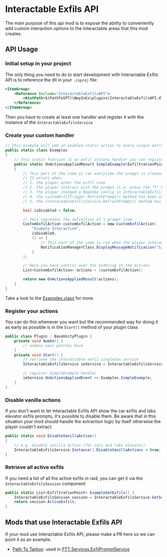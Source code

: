 # Interactable Exfils API

The main purpose of this api mod is to expose the ability to conveniently add custom interaction options to the interactable areas that this mod creates.

## API Usage

### Initial setup in your project
The only thing you need to do to start development with Interactable Exfils API is to reference the dll in your `.csproj` file: 

```xml
<ItemGroup>
    <Reference Include="InteractableExfilsAPI">
        <HintPath>$(PathToSPT)\BepInEx\plugins\InteractableExfilsAPI.dll</HintPath>
    </Reference>
</ItemGroup>
```

Then you have to create at least one handler and register it with the instance of the `InteractableExfilsService`

### Create your custom handler

```cs
// This example will add an enabled static action to every single extract in the game
public static class Examples
{
    // this static function is an exfil actions handler you can register with the InteractableExfilsService
    public static OnActionsAppliedResult SimpleExample(ExfiltrationPoint exfil, CustomExfilTrigger customExfilTrigger, bool exfilIsAvailableToPlayer)
    {
        // This part of the code is ran everytime the prompt is created/refreshed
        // It occurs when:
        // 1. the player enter the exfil zone
        // 2. the player interact with the prompt (i.e. press the "F" key)
        // 3. the player changed a BepInEx config in InteractableExfilsAPI
        // 4. the customExfilTrigger.RefreshPrompt() method has been invoked
        // 5. the InteractableExfilsService.RefreshPrompt() method has been invoked

        bool isDisabled = false;

        // This represent the definition of 1 prompt item
        CustomExfilAction customExfilAction = new CustomExfilAction(
            "Example Interaction",
            isDisabled,
            () => {
                // This part of the code is ran when the player interact with this prompt item
                NotificationManagerClass.DisplayMessageNotification("Simple Interaction Example Selected!");
            }
        );

        // Here you have control over the ordering of the actions
        List<CustomExfilAction> actions = [customExfilAction];

        return new OnActionsAppliedResult(actions);
    }
}
```

Take a look to the [Examples class](./Examples.cs) for more.

### Register your actions

You can do this whenever you want but the recommended way for doing it as early as possible is in the `Start()` method of your plugin class

```cs
public class Plugin : BaseUnityPlugin {
    private void Awake() {
        // enable your patches here
    }
    private void Start() {
        // retrieve the interactable exfil singleton service
        InteractableExfilsService ieService = InteractableExfilsService.Instance();

        // register SimpleExample handler
        ieService.OnActionsAppliedEvent += Examples.SimpleExample;
    }
}
```

### Disable vanilla actions
If you don't want to let Interactable Exfils API show the car exfils and labs elevator exfils prompts, it's possible to disable them. Be aware that in this situation your mod should handle the extraction logic by itself otherwise the player couldn't extract.

```cs
public static void DisableVanillaAction()
{
    // e.g. disable vanilla action (for cars and labs elevator)
    InteractableExfilsService.Instance().DisableVanillaActions = true;
}
```

### Retrieve all active exfils

If you need a list of all the active exfils in raid, you can get it via the `InteractableExfilsSession` component

```cs
public static List<ExfiltrationPoint> ExampleGetExfils() {
    InteractableExfilsSession session = InteractableExfilsService.GetSession();
    return session.ActiveExfils;
}
```

## Mods that use Interactable Exfils API
If your mod use Interactable Exfils API, please make a PR here so we can point it as an example.

- [Path To Tarkov](https://hub.sp-tarkov.com/files/file/569-path-to-tarkov/): used in [PTT.Services.ExfilPromptService](https://github.com/guillaumearm/PathToTarkov/blob/cc5a24140ae3acd9e212b9e73729e42b77780a7d/PTT-Plugin/Services/ExfilPromptService.cs)
